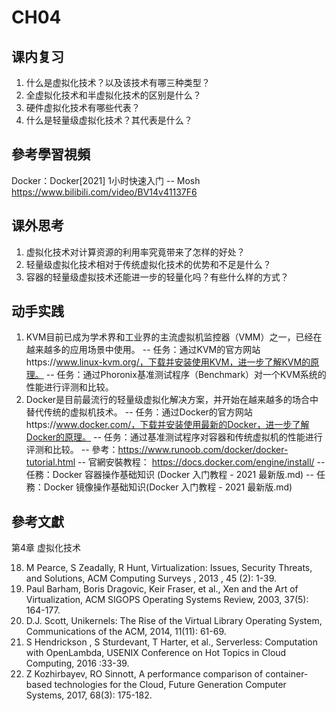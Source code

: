# CH04

## 课内复习
1.	什么是虚拟化技术？以及该技术有哪三种类型？
2.	全虚拟化技术和半虚拟化技术的区别是什么？
3.	硬件虚拟化技术有哪些代表？
4.	什么是轻量级虚拟化技术？其代表是什么？

## 參考學習視頻
Docker：Docker[2021] 1小时快速入门 -- Mosh https://www.bilibili.com/video/BV14v41137F6


## 课外思考
1.	虚拟化技术对计算资源的利用率究竟带来了怎样的好处？
2.	轻量级虚拟化技术相对于传统虚拟化技术的优势和不足是什么？
3.	容器的轻量级虚拟技术还能进一步的轻量化吗？有些什么样的方式？

## 动手实践
1.	KVM目前已成为学术界和工业界的主流虚拟机监控器（VMM）之一，已经在越来越多的应用场景中使用。
-- 任务：通过KVM的官方网站https://www.linux-kvm.org/，下载并安装使用KVM，进一步了解KVM的原理。
-- 任务：通过Phoronix基准测试程序（Benchmark）对一个KVM系统的性能进行评测和比较。
2.	Docker是目前最流行的轻量级虚拟化解决方案，并开始在越来越多的场合中替代传统的虚拟机技术。
    -- 任务：通过Docker的官方网站https://www.docker.com/，下载并安装使用最新的Docker，进一步了解Docker的原理。
    -- 任务：通过基准测试程序对容器和传统虚拟机的性能进行评测和比较。
        -- 參考：https://www.runoob.com/docker/docker-tutorial.html 
        -- 官網安裝教程： https://docs.docker.com/engine/install/
    -- 任務：Docker 容器操作基础知识 (Docker 入门教程 - 2021 最新版.md)
    -- 任務：Docker 镜像操作基础知识(Docker 入门教程 - 2021 最新版.md)


## 參考文獻
第4章 虚拟化技术

18.	M Pearce, S Zeadally, R Hunt, Virtualization: Issues, Security Threats, and Solutions, ACM Computing Surveys , 2013 , 45 (2): 1-39.
19.	Paul Barham, Boris Dragovic, Keir Fraser, et al., Xen and the Art of Virtualization, ACM SIGOPS Operating Systems Review, 2003, 37(5): 164-177.
20.	D.J. Scott, Unikernels: The Rise of the Virtual Library Operating System, Communications of the ACM, 2014, 11(11): 61-69.
21.	S Hendrickson , S Sturdevant, T Harter, et al., Serverless: Computation with OpenLambda, USENIX Conference on Hot Topics in Cloud Computing, 2016 :33-39.
22.	Z Kozhirbayev, RO Sinnott, A performance comparison of container-based technologies for the Cloud, Future Generation Computer Systems, 2017, 68(3): 175-182.

